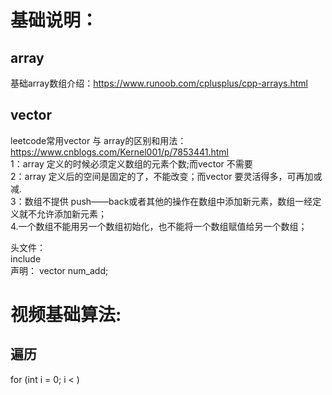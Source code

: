 # 基础说明：  
## array
基础array数组介绍：https://www.runoob.com/cplusplus/cpp-arrays.html   
## vector
leetcode常用vector 与 array的区别和用法： https://www.cnblogs.com/Kernel001/p/7853441.html   
1：array 定义的时候必须定义数组的元素个数;而vector 不需要   
2：array 定义后的空间是固定的了，不能改变；而vector 要灵活得多，可再加或减.     
3：数组不提供 push——back或者其他的操作在数组中添加新元素，数组一经定义就不允许添加新元素；    
4.一个数组不能用另一个数组初始化，也不能将一个数组赋值给另一个数组；    

头文件：   
include <vector>      
声明：
vector<int> num_add;


# 视频基础算法:

## 遍历
for (int i = 0; i < )
